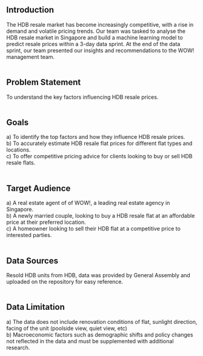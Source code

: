 <h2> Introduction </h2>
The HDB resale market has become increasingly competitive, with a rise in demand and volatile pricing trends. Our team was tasked to analyse the HDB resale market in Singapore and build a machine learning model to predict resale prices within a 3-day data sprint. At the end of the data sprint, our team presented our insights and recommendations to the WOW! management team.
<br>
<br>
<h2> Problem Statement </h2>
To understand the key factors influencing HDB resale prices. <br>
<br>
<h2> Goals </h2>
a) To identify the top factors and how they influence HDB resale prices. <br> 
b) To accurately estimate HDB resale flat prices for different flat types and locations. <br> 
c) To offer competitive pricing advice for clients looking to buy or sell HDB resale flats. <br>
<br>
<h2> Target Audience </h2>
a)	A real estate agent of of WOW!, a leading real estate agency in Singapore. <br>
b)	A newly married couple, looking to buy a HDB resale flat at an affordable price at their preferred location. <br>
c)	A homeowner looking to sell their HDB flat at a competitive price to interested parties. <br>
<br>
<h2> Data Sources </h2>
Resold HDB units from HDB, data was provided by General Assembly and uploaded on the repository for easy reference.  <br>
<br>
<h2> Data Limitation </h2>
a)	The data does not include renovation conditions of flat, sunlight direction, facing of the unit (poolside view, quiet view, etc) <br>
b)	Macroeconomic factors such as demographic shifts and policy changes not reflected in the data and must be supplemented with additional research.
